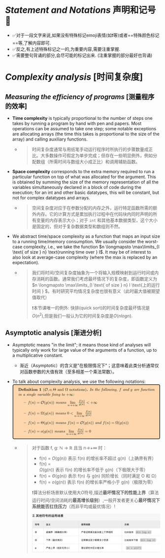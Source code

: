 

# *Statement and Notations* 声明和记号📌

* ✅对于一段文字来说,如果没有特殊标记emoji表情(如❗️等)或者==特殊颜色标记==等,了解内容即可.
* ✅反之,有上述特殊标记之一的,为重要内容,需要注重掌握.
* ✅需要整句背诵的部分,会尽可能的标记出来. (注重掌握的部分最好也背诵)

# *Complexity analysis* [时间复杂度]

## *Measuring the efficiency of programs* [测量程序的效率]

* **Time complexity** is typically proportional to the number of steps one takes by running a program by hand with pen and papers. Most operations can be assumed to take one step; some notable exceptions are allocating arrays (the time this takes is proportional to the size of the array) and calling auxiliary functions.

  * > 时间复杂度通常与用纸笔手动运行程序时所执行的步骤数量成正比。大多数操作可假定为单步完成；但存在一些明显例外，例如分配数组（所需时间与数组大小成正比）和调用辅助函数。

* **Space complexity** corresponds to the extra memory required to run a particular function on top of what was allocated for the argument. This is obtained by summing the size of the memory representation of all the variables simultaneously declared in a block of code during the execution; for an int and other basic datatypes, this will be constant, but not for complex datatypes and arrays.

  * > 空间复杂度对应于在参数分配的内存之外，运行特定函数所需的额外内存。它的计算方式是累加执行过程中在代码块内同时声明的所有变量的内存表示大小；对于 `int` 和其他基本数据类型，这个大小是固定的，但对于复杂数据类型和数组则不然。

* We abstract time/space complexity as a function that maps an input size to a running time/memory consumption. We usually consider the worst-case complexity, i.e., we take the function $n \longmapsto \max\limits_{I \text{ of size } n} \text{running time over } I$. It may be of interest to also look at average-case complexity (where the max is replaced by an expectation).

  * > 我们将时间/空间复杂度抽象为一个将输入规模映射到运行时间或内存消耗的函数。通常我们考虑最坏情况下的复杂度，即函数定义为 $n \longmapsto \max\limits_{I \text{ of size } n} I \text{上的运行时间 } $。有时研究平均情况复杂度也很有意义（此时最大值被期望值取代）
    >
    > ❗️本节课唯一的例外: 快排(quick sort)的时间复杂度最坏情况是$O(n^2)$,但是我们一般认为它的时间复杂度是$O(nlogn)$.

## Asymptotic analysis [渐进分析]

* Asymptotic means "in the limit"; it means those kind of analyses will typically only work for large value of the arguments of a function, up to a multiplicative constant.  

  * 渐近（Asymptotic）的含义是"在极限情况下"；这意味着此类分析通常仅对函数参数的大值有效（至多相差一个乘法常数）。 

* To talk about complexity analysis, we use the following notations:<img src="./CSCM12.assets/image-20250419123645774.png" alt="image-20250419123645774" style="zoom:50%;" />

  * > 对于函数 f, g: ℕ → ℝ 且当 n→+∞ 时：
    > - f(n) = $O$(g(n)) 表示 f(n) 的增长率不超过 g(n)（上确界有界）
    > - f(n) = $Ω$(g(n)) 表示 f(n) 的增长率不低于 g(n)（下极限大于零）
    > - f(n) = $Θ$(g(n)) 表示 f(n) 与 g(n) 同阶增长（同时满足 O 和 Ω）
    > - f(n) = $o$(g(n)) 表示 f(n) 的增长率严格小于 g(n)（极限为零）
    >
    > ❗️算法分析场景默认使用大$O$符号,描述**最坏情况下的性能上界**（算法运行时间/空间消耗的**最高增长级别**）,一般开发者更关心**最坏情况下系统能否扛住压力**（而非平均或最优情况）!
    >
    > <img src="./CSCM12.assets/image-20250419124245518.png" alt="image-20250419124245518" style="zoom:50%;" />
